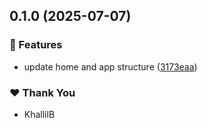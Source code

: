 ## 0.1.0 (2025-07-07)

### 🚀 Features

- update home and app structure ([3173eaa](https://github.com/KhallilB/kcb.pro/commit/3173eaa))

### ❤️ Thank You

- KhallilB